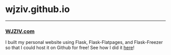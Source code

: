 # wjziv.github.io
___
### [WJZIV.com](wjziv.com)

I built my personal website using Flask, Flask-Flatpages, and Flask-Freezer so that I could host it on Github for free! See how I did it [here](https://wjziv.com/blog/20200107-github-webhost/)!